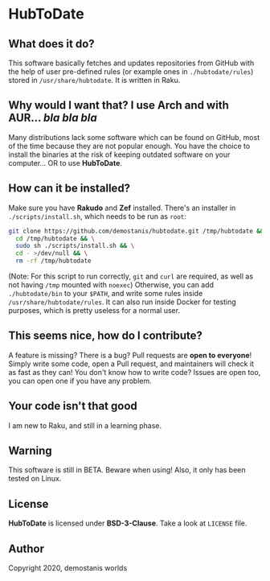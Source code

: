 # HubToDate

## What does it do?
This software basically fetches and updates repositories from GitHub
with the help of user pre-defined rules (or example ones in `./hubtodate/rules`)
stored in `/usr/share/hubtodate`. It is written in Raku.

## Why would I want that? I use Arch and with AUR... *bla bla bla*
Many distributions lack some software which can be found on GitHub, most of
the time because they are not popular enough. You have the choice to install
the binaries at the risk of keeping outdated software on your computer...
OR to use **HubToDate**.

## How can it be installed?
Make sure you have **Rakudo** and **Zef** installed.
There's an installer in `./scripts/install.sh`, which needs to be run as `root`:
```sh
git clone https://github.com/demostanis/hubtodate.git /tmp/hubtodate && \
  cd /tmp/hubtodate && \
  sudo sh ./scripts/install.sh && \
  cd - >/dev/null && \
  rm -rf /tmp/hubtodate
```
(Note: For this script to run correctly, `git` and `curl` are required, as well as
not having `/tmp` mounted with `noexec`)
Otherwise, you can add `./hubtodate/bin` to your `$PATH`, and write some rules inside
`/usr/share/hubtodate/rules`. It can also run inside Docker for testing purposes, which
is pretty useless for a normal user.

## This seems nice, how do I contribute?
A feature is missing? There is a bug?
Pull requests are **open to everyone**! Simply write some code, open a
Pull request, and maintainers will check it as fast as they can!
You don't know how to write code? Issues are open too, you can
open one if you have any problem.

## Your code isn't that good
I am new to Raku, and still in a learning phase.

## Warning
This software is still in BETA. Beware when using!
Also, it only has been tested on Linux.

## License
**HubToDate** is licensed under **BSD-3-Clause**.
Take a look at `LICENSE` file.

## Author
Copyright 2020, demostanis worlds
